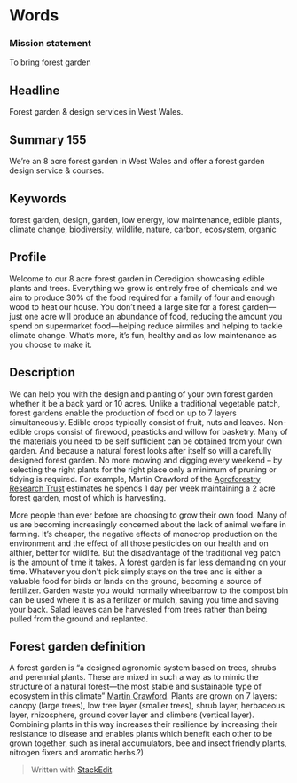 # Words

### Mission statement
To bring forest garden

## Headline
Forest garden & design services in West Wales.

## Summary 155
We’re an 8 acre forest garden in West Wales and offer a forest garden design service & courses.

## Keywords
forest garden, design, garden, low energy, low maintenance, edible plants, climate change, biodiversity, wildlife, nature, carbon, ecosystem, organic

## Profile
Welcome to our 8 acre forest garden in Ceredigion showcasing edible plants and trees. Everything we grow is entirely free of chemicals and we aim to produce 30% of the food required for a family of four and enough wood to heat our house. You don’t need a large site for a forest garden—just one acre will produce an abundance of food, reducing the amount you spend on supermarket food—helping reduce airmiles and helping to tackle climate change. What’s more, it’s fun, healthy and as low maintenance as you choose to make it.

## Description
We can help you with the design and planting of your own forest garden whether it be a back yard or 10 acres. Unlike a traditional vegetable patch, forest gardens enable the production of food on up to 7 layers simultaneously. Edible crops typically consist of fruit, nuts and leaves. Non-edible crops consist of firewood, peasticks and willow for basketry. Many of the materials you need to be self sufficient can be obtained from your own garden. And because a natural forest looks after itself so will a carefully designed forest garden. No more mowing and digging every weekend – by selecting the right plants for the right place only a minimum of pruning or tidying is required. For example, Martin Crawford of the [Agroforestry Research Trust](https://www.agroforestry.co.uk/) estimates he spends 1 day per week maintaining a 2 acre forest garden, most of which is harvesting.

More people than ever before are choosing to grow their own food. Many of us are becoming increasingly concerned about the lack of animal welfare in farming. It’s cheaper, the negative effects of monocrop production on the environment and the effect of all those pesticides on our health and on althier, better for wildlife. But the disadvantage of the traditional veg patch is the amount of time it takes. A forest garden is far less demanding on your time. Whatever you don't pick simply stays on the tree and is either a valuable food for birds or lands on the ground, becoming a source of fertilizer. Garden waste you would normally wheelbarrow to the compost bin can be used where it is as a ferilizer or mulch, saving you time and saving your back. Salad leaves can be harvested from trees rather than being pulled from the ground and replanted.

## Forest garden definition
A forest garden is “a designed agronomic system based on trees, shrubs and perennial plants. These are mixed in such a way as to mimic the structure of a natural forest—the most stable and sustainable type of ecosystem in this climate” [Martin Crawford](https://www.agroforestry.co.uk/about-agroforestry/forest-gardening/). Plants are grown on 7 layers: canopy (large trees), low tree layer (smaller trees), shrub layer, herbaceous layer, rhizosphere, ground cover layer and climbers (vertical layer). Combining plants in this way increases their resilience by increasing their resistance to disease and enables plants which benefit each other to be grown together, such as ineral accumulators, bee and insect friendly plants, nitrogen fixers and aromatic herbs.?)

> Written with [StackEdit](https://stackedit.io/).
<!--stackedit_data:
eyJoaXN0b3J5IjpbLTE2NDUwMzI4OTMsLTEzOTAzNTc5NSw4NT
A1MDk5MDcsLTk3Mzk0NjQyXX0=
-->